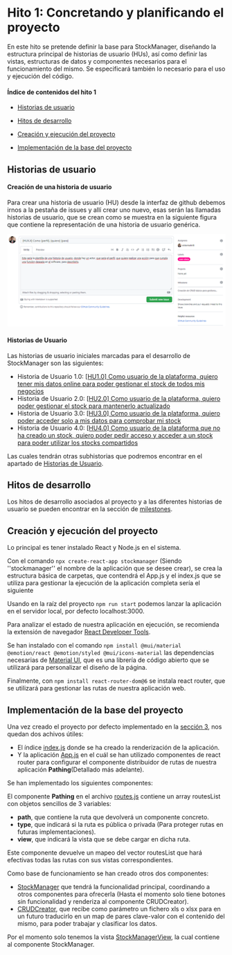 # Hito 1: Concretando y planificando el proyecto
En este hito se pretende definir la base para StockManager, diseñando la estructura principal de historias de usuario (HUs), así como definir las vistas, estructuras de datos y componentes necesarios para el funcionamiento del mismo. Se especificará también lo necesario para el uso y ejecución del código.

#### Índice de contenidos del hito 1
- [Historias de usuario](#item1)

- [Hitos de desarrollo](#item2)

- [Creación y ejecución del proyecto](#item3)

- [Implementación de la base del proyecto](#item4)

## Historias de usuario <a name="item1"></a>
#### Creación de una historia de usuario
Para crear una historia de usuario (HU) desde la interfaz de github debemos irnos a la pestaña de issues y allí crear uno nuevo, esas serán las llamadas historias de usuario, que se crean como se muestra en la siguiente figura que contiene la representación de una historia de usuario genérica.

![User History Creation](/assets/hito1/HUCreation.png)
#### Historias de Usuario
Las historias de usuario iniciales marcadas para el desarrollo de StockManager son las siguientes:
- Historia de Usuario 1.0: [[HU1.0] Como usuario de la plataforma, quiero tener mis datos online para poder gestionar el stock de todos mis negocios](https://github.com/victormafe18/StockManager/issues/1)
- Historia de Usuario 2.0: [[HU2.0] Como usuario de la plataforma, quiero poder gestionar el stock para mantenerlo actualizado](https://github.com/victormafe18/StockManager/issues/2)
- Historia de Usuario 3.0: [[HU3.0] Como usuario de la plataforma, quiero poder acceder solo a mis datos para comprobar mi stock](https://github.com/victormafe18/StockManager/issues/3)
- Historia de Usuario 4.0: [[HU4.0] Como usuario de la plataforma que no ha creado un stock, quiero poder pedir acceso y acceder a un stock para poder utilizar los stocks compartidos](https://github.com/victormafe18/StockManager/issues/4)

Las cuales tendrán otras subhistorias que podremos encontrar en el apartado de [Historias de Usuario](https://github.com/victormafe18/StockManager/issues).

## Hitos de desarrollo <a name="item2"></a>
Los hitos de desarrollo asociados al proyecto y a las diferentes historias de usuario se pueden encontrar en la sección de [milestones](https://github.com/victormafe18/StockManager/milestones).

## Creación y ejecución del proyecto <a name="item3"></a>
Lo principal es tener instalado React y Node.js en el sistema.

Con el comando `npx create-react-app stockmanager` (Siendo ''stockmanager'' el nombre de la aplicación que se desee crear), se crea la estructura básica de carpetas, que contendrá el App.js y el index.js que se utiliza para gestionar la ejecución de la aplicación completa sería el siguiente

Usando en la raíz del proyecto `npm run start` podemos lanzar la aplicación en el servidor local, por defecto localhost:3000.

Para analizar el estado de nuestra aplicación en ejecución, se recomienda la extensión de navegador [React Developer Tools](https://beta.reactjs.org/learn/react-developer-tools).

Se han instalado con el comando `npm install @mui/material @emotion/react @emotion/styled @mui/icons-material` las dependencias necesarias de [Material UI](https://mui.com/), que es una librería de código abierto que se utilizará para personalizar el diseño de la página.

Finalmente, con `npm install react-router-dom@6` se instala react router, que se utilizará para gestionar las rutas de nuestra aplicación web.

## Implementación de la base del proyecto <a name="item4"></a>

Una vez creado el proyecto por defecto implementado en la [sección 3](#item3), nos quedan dos achivos útiles:
- El índice [index.js](/src/src/index.js) donde se ha creado la renderización de la aplicación.
- Y la aplicación [App.js](/src/src/App.js) en el cuál se han utilizado componentes de react router para configurar el componente distribuidor de rutas de nuestra aplicación **Pathing**(Detallado más adelante).

Se han implementado los siguientes componentes:

El componente **Pathing** en el archivo [routes.js](/src/src/data/routes/routes.js) contiene un array routesList con objetos sencillos de 3 variables:
- **path**, que contiene la ruta que devolverá un componente concreto. 
- **type**, que indicará si la ruta es pública o privada (Para proteger rutas en futuras implementaciones).
- **view**, que indicará la vista que se debe cargar en dicha ruta.

Este componente devuelve un mapeo del vector routesList que hará efectivas todas las rutas con sus vistas correspondientes.

Como base de funcionamiento se han creado otros dos componentes:
- [StockManager](/src/src/components/StockManager.jsx) que tendrá la funcionalidad principal, coordinando a otros componentes para ofrecerla (Hasta el momento solo tiene botones sin funcionalidad y renderiza al componente CRUDCreator).
- [CRUDCreator](/src/src/components/CRUDCreator.jsx), que recibe como parámetro un fichero xls o xlsx para en un futuro traducirlo en un map de pares clave-valor con el contenido del mismo, para poder trabajar y clasificar los datos.

Por el momento solo tenemos la vista [StockManagerView](/src/src/views/StockManagerView.js), la cual contiene al componente StockManager.
